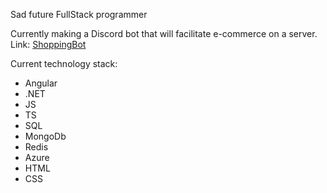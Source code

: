 Sad future FullStack programmer

Currently making a Discord bot that will facilitate e-commerce on a server. Link: [ShoppingBot](https://github.com/TuanDangIT/ShoppingBot)

Current technology stack:
- Angular
- .NET
- JS
- TS
- SQL
- MongoDb
- Redis
- Azure
- HTML
- CSS
